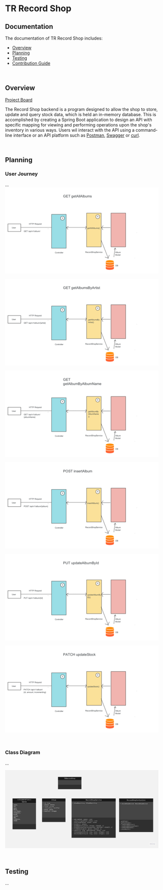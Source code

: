 # TR Record Shop

## Documentation
The documentation of TR Record Shop includes:

- [Overview](#overview)
- [Planning](#planning)
- [Testing](#testing)
- [Contribution Guide](Documentation/CONTRIBUTING.md)

<br />

## Overview
[Project Board](https://trello.com/b/kpMuDXdZ/record-shop-backend)

The Record Shop backend is a program designed to allow the shop to store, update and query stock data, which is held an in-memory database.
This is accomplished by creating a Spring Boot application to design an API with specific mapping for viewing and performing operations upon the shop's inventory in various ways.
Users wil interact with the API using a command-line interface or an API platform such as [Postman](https://www.postman.com/), [Swagger](https://swagger.io/) or [curl](https://curl.se/).

<br />

## Planning
### User Journey
...
![User Journey](Documentation/Resources/getAllAlbums.png)

![User Journey](Documentation/Resources/getAlbumsByArtist.png)

![User Journey](Documentation/Resources/getAlbumByAlbumName.png)

![User Journey](Documentation/Resources/insertAlbum.png)

![User Journey](Documentation/Resources/updateAlbumById.png)

![User Journey](Documentation/Resources/updateStock.png)

<br />

### Class Diagram
...

![Class Diagram](Documentation/Resources/Record-Shop-UML.jpg)

<br />

## Testing
...